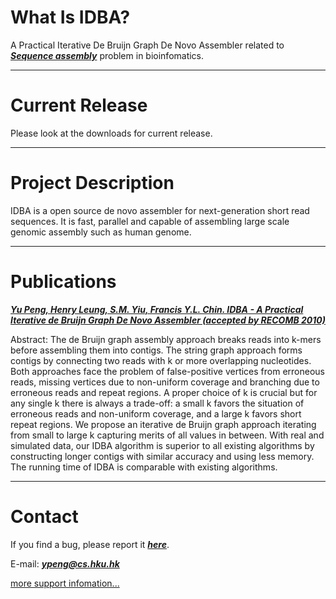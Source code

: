 # What Is IDBA? #
A Practical Iterative De Bruijn Graph De Novo Assembler related to _**[Sequence assembly](http://en.wikipedia.org/wiki/Sequence_assembly)**_ problem in bioinfomatics.


---

# Current Release #

Please look at the downloads for current release.


---

# Project Description #

IDBA is a open source de novo assembler for next-generation short read sequences. It is fast, parallel and capable of assembling large scale genomic assembly such as human genome.


---

# Publications #
_**[Yu Peng, Henry Leung, S.M. Yiu, Francis Y.L. Chin. IDBA - A Practical Iterative de Bruijn Graph De Novo Assembler (accepted by RECOMB 2010)](http://hku-idba.googlecode.com/files/idba.pdf)**_

Abstract: The de Bruijn graph assembly approach breaks reads into k-mers before assembling them into contigs. The string graph approach forms contigs by connecting two reads with k or more overlapping nucleotides. Both approaches face the problem of false-positive vertices from erroneous reads, missing vertices due to non-uniform coverage and branching due to erroneous reads and repeat regions. A proper choice of k is crucial but for any single k there is always a trade-off: a small k favors the situation of erroneous reads and non-uniform coverage, and a large k favors short repeat regions. We propose an iterative de Bruijn graph approach iterating from small to large k capturing merits of all values in between. With real and simulated data, our IDBA algorithm is superior to all existing algorithms by constructing longer contigs with similar accuracy and using less memory. The running time of IDBA is comparable with existing algorithms.


---

# Contact #
If you find a bug, please report it _**[here](http://code.google.com/p/hku-idba/issues/list)**_.

E-mail: _**ypeng@cs.hku.hk**_

[more support infomation...](http://code.google.com/p/hku-idba/wiki/Help)

